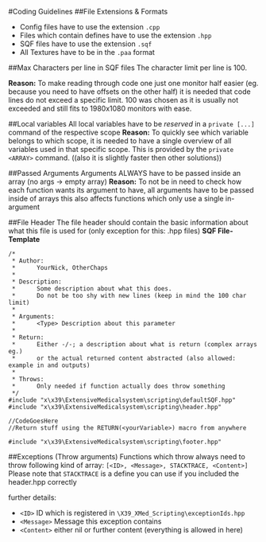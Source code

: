 #Coding Guidelines
##File Extensions & Formats
* Config files have to use the extension `.cpp`
* Files which contain defines have to use the extension `.hpp`
* SQF files have to use the extension `.sqf`
* All Textures have to be in the `.paa` format

##Max Characters per line in SQF files
The character limit per line is 100.

**Reason:**
To make reading through code one just one monitor half easier (eg. because you need to have offsets on the other half) it is needed that code lines do not exceed a specific limit.
100 was chosen as it is usually not exceeded and still fits to 1980x1080 monitors with ease.

##Local variables
All local variables have to be *reserved* in a `private [...]` command of the respective scope
**Reason:** To quickly see which variable belongs to which scope, it is needed to have a single overview of all variables used in that specific scope.
This is provided by the `private <ARRAY>` command. ((also it is slightly faster then other solutions))

##Passed Arguments
Arguments ALWAYS have to be passed inside an array (no args -> empty array)
**Reason:** To not be in need to check how each function wants its argument to have, all arguments have to be passed inside of arrays
this also affects functions which only use a single in-argument

##File Header
The file header should contain the basic information about what this file is used for (only exception for this: .hpp files)
**SQF File-Template**
```
/*
 * Author:
 *      YourNick, OtherChaps
 * 
 * Description:
 *      Some description about what this does.
 *      Do not be too shy with new lines (keep in mind the 100 char limit)
 * 
 * Arguments:
 *      <Type> Description about this parameter
 * 
 * Return:
 *      Either -/-; a description about what is return (complex arrays eg.)
 *      or the actual returned content abstracted (also allowed: example in and outputs)
 *
 * Throws:
 *      Only needed if function actually does throw something
 */
#include "x\x39\ExtensiveMedicalsystem\scripting\defaultSQF.hpp"
#include "x\x39\ExtensiveMedicalsystem\scripting\header.hpp"

//CodeGoesHere
//Return stuff using the RETURN(<yourVariable>) macro from anywhere

#include "x\x39\ExtensiveMedicalsystem\scripting\footer.hpp"

```
##Exceptions (Throw arguments)
Functions which throw always need to throw following kind of array:
`[<ID>, <Message>, STACKTRACE, <Content>]`
Please note that `STACKTRACE` is a define you can use if you included the header.hpp correctly

further details:
* `<ID>` ID which is registered in `\X39_XMed_Scripting\exceptionIds.hpp`
* `<Message>` Message this exception contains
* `<Content>` either nil or further content (everything is allowed in here)